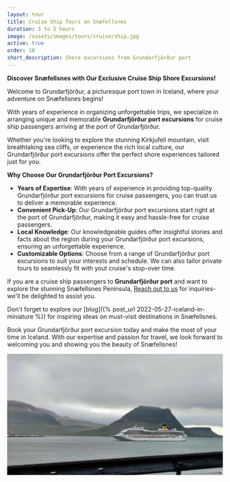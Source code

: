 ```yaml
---
layout: tour
title: Cruise Ship Tours on Snæfellsnes
duration: 3 to 5 hours
image: /assets/images/tours/cruise/ship.jpg
active: true
order: 10
short_description: Shore excursions from Grundarfjörður port
---
```

**Discover Snæfellsnes with Our Exclusive Cruise Ship Shore Excursions!** 

Welcome to Grundarfjörður, a picturesque port town in Iceland, where your adventure on Snæfellsnes begins! 

With years of experience in organizing unforgettable trips, we specialize in arranging unique and memorable **Grundarfjörður port excursions** for cruise ship passengers arriving at the port of Grundarfjörður. 

Whether you're looking to explore the stunning Kirkjufell mountain, visit breathtaking sea cliffs, or experience the rich local culture, our Grundarfjörður port excursions offer the perfect shore experiences tailored just for you.

**Why Choose Our Grundarfjörður Port Excursions?**
- **Years of Expertise**: With years of experience in providing top-quality Grundarfjörður port excursions for cruise passengers, you can trust us to deliver a memorable experience.
- **Convenient Pick-Up**: Our Grundarfjörður port excursions start right at the port of Grundarfjörður, making it easy and hassle-free for cruise passengers.
- **Local Knowledge**: Our knowledgeable guides offer insightful stories and facts about the region during your Grundarfjörður port excursions, ensuring an unforgettable experience.
- **Customizable Options**: Choose from a range of Grundarfjörður port excursions to suit your interests and schedule. We can also tailor private tours to seamlessly fit with yout cruise's stop-over time. 

If you are a cruise ship passengers to **Grundarfjörður port** and want to explore the stunning Snæfellsnes Peninsula, [Reach out to us](https://rutuferdir.is/#contact) for inquiries-we'll be delighted to assist you. 

Don't forget to explore our [blog]({% post_url 2022-05-27-iceland-in-miniature %}) for inspiring ideas on must-visit destinations in Snæfellsnes.

Book your Grundarfjörður port excursion today and make the most of your time in Iceland. With our expertise and passion for travel, we look forward to welcoming you and showing you the beauty of Snæfellsnes!

<span class="image fit"><img src="/assets/images/tours/cruise/cruiseship.jpg" alt="" /></span>